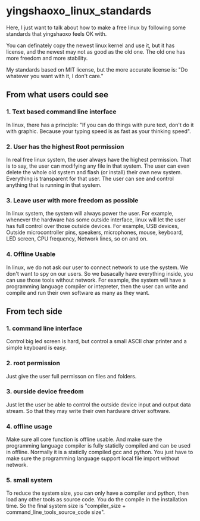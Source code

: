 # yingshaoxo_linux_standards

Here, I just want to talk about how to make a free linux by following some standards that yingshaoxo feels OK with.

You can definately copy the newest linux kernel and use it, but it has license, and the newest may not as good as the old one. The old one has more freedom and more stability.

My standards based on MIT license, but the more accurate license is: "Do whatever you want with it, I don't care."

## From what users could see

### 1. Text based command line interface
In linux, there has a principle: "If you can do things with pure text, don't do it with graphic. Because your typing speed is as fast as your thinking speed".

### 2. User has the highest Root permission
In real free linux system, the user always have the highest permission. That is to say, the user can modifying any file in that system. The user can even delete the whole old system and flash (or install) their own new system. Everything is transparent for that user. The user can see and control anything that is running in that system.

### 3. Leave user with more freedom as possible
In linux system, the system will always power the user. For example, whenever the hardware has some outside interface, linux will let the user has full control over those outside devices. For example, USB devices, Outside microcontroller pins, speakers, microphones, mouse, keyboard, LED screen, CPU frequency, Network lines, so on and on.

### 4. Offline Usable
In linux, we do not ask our user to connect network to use the system. We don't want to spy on our users. So we basacally have everything inside, you can use those tools without network. For example, the system will have a programming language compiler or intepreter, then the user can write and compile and run their own software as many as they want.

## From tech side

### 1. command line interface
Control big led screen is hard, but control a small ASCII char printer and a simple keyboard is easy.

### 2. root permission
Just give the user full permisson on files and folders.

### 3. ourside device freedom
Just let the user be able to control the outside device input and output data stream. So that they may write their own hardware driver software.

### 4. offline usage
Make sure all core function is offline usable. And make sure the programming language compiler is fully staticlly compiled and can be used in offline. Normally it is a staticlly compiled gcc and python. You just have to make sure the programming language support local file import without network.

### 5. small system
To reduce the system size, you can only have a compiler and python, then load any other tools as source code. You do the compile in the installation time. So the final system size is "compiler_size + command_line_tools_source_code size".
